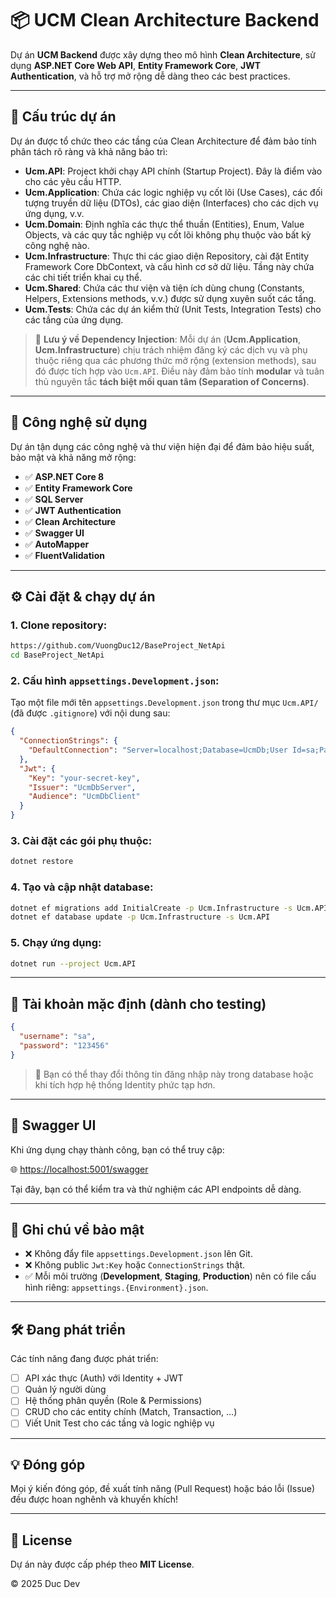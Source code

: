 ﻿# 📦 UCM Clean Architecture Backend

Dự án **UCM Backend** được xây dựng theo mô hình **Clean Architecture**, sử dụng **ASP.NET Core Web API**, **Entity Framework Core**, **JWT Authentication**, và hỗ trợ mở rộng dễ dàng theo các best practices.

---

## 🔧 Cấu trúc dự án
Dự án được tổ chức theo các tầng của Clean Architecture để đảm bảo tính phân tách rõ ràng và khả năng bảo trì:

- **Ucm.API**: Project khởi chạy API chính (Startup Project). Đây là điểm vào cho các yêu cầu HTTP.
- **Ucm.Application**: Chứa các logic nghiệp vụ cốt lõi (Use Cases), các đối tượng truyền dữ liệu (DTOs), các giao diện (Interfaces) cho các dịch vụ ứng dụng, v.v.
- **Ucm.Domain**: Định nghĩa các thực thể thuần (Entities), Enum, Value Objects, và các quy tắc nghiệp vụ cốt lõi không phụ thuộc vào bất kỳ công nghệ nào.
- **Ucm.Infrastructure**: Thực thi các giao diện Repository, cài đặt Entity Framework Core DbContext, và cấu hình cơ sở dữ liệu. Tầng này chứa các chi tiết triển khai cụ thể.
- **Ucm.Shared**: Chứa các thư viện và tiện ích dùng chung (Constants, Helpers, Extensions methods, v.v.) được sử dụng xuyên suốt các tầng.
- **Ucm.Tests**: Chứa các dự án kiểm thử (Unit Tests, Integration Tests) cho các tầng của ứng dụng.

> 🔁 **Lưu ý về Dependency Injection**: Mỗi dự án (**Ucm.Application**, **Ucm.Infrastructure**) chịu trách nhiệm đăng ký các dịch vụ và phụ thuộc riêng qua các phương thức mở rộng (extension methods), sau đó được tích hợp vào `Ucm.API`. Điều này đảm bảo tính **modular** và tuân thủ nguyên tắc **tách biệt mối quan tâm (Separation of Concerns)**.

---

## 🚀 Công nghệ sử dụng

Dự án tận dụng các công nghệ và thư viện hiện đại để đảm bảo hiệu suất, bảo mật và khả năng mở rộng:

- ✅ **ASP.NET Core 8**
- ✅ **Entity Framework Core**
- ✅ **SQL Server**
- ✅ **JWT Authentication**
- ✅ **Clean Architecture**
- ✅ **Swagger UI**
- ✅ **AutoMapper**
- ✅ **FluentValidation**

---

## ⚙️ Cài đặt & chạy dự án

### 1. Clone repository:
```bash
https://github.com/VuongDuc12/BaseProject_NetApi
cd BaseProject_NetApi
```

### 2. Cấu hình `appsettings.Development.json`:
Tạo một file mới tên `appsettings.Development.json` trong thư mục `Ucm.API/` (đã được `.gitignore`) với nội dung sau:
```json
{
  "ConnectionStrings": {
    "DefaultConnection": "Server=localhost;Database=UcmDb;User Id=sa;Password=123456;TrustServerCertificate=True;"
  },
  "Jwt": {
    "Key": "your-secret-key",
    "Issuer": "UcmDbServer",
    "Audience": "UcmDbClient"
  }
}
```

### 3. Cài đặt các gói phụ thuộc:
```bash
dotnet restore
```

### 4. Tạo và cập nhật database:
```bash
dotnet ef migrations add InitialCreate -p Ucm.Infrastructure -s Ucm.API
dotnet ef database update -p Ucm.Infrastructure -s Ucm.API
```

### 5. Chạy ứng dụng:
```bash
dotnet run --project Ucm.API
```

---

## 🔑 Tài khoản mặc định (dành cho testing)
```json
{
  "username": "sa",
  "password": "123456"
}
```
> 📝 Bạn có thể thay đổi thông tin đăng nhập này trong database hoặc khi tích hợp hệ thống Identity phức tạp hơn.

---

## 🔐 Swagger UI
Khi ứng dụng chạy thành công, bạn có thể truy cập:

🌐 [https://localhost:5001/swagger](https://localhost:5001/swagger)

Tại đây, bạn có thể kiểm tra và thử nghiệm các API endpoints dễ dàng.

---

## 📁 Ghi chú về bảo mật

- ❌ Không đẩy file `appsettings.Development.json` lên Git.
- ❌ Không public `Jwt:Key` hoặc `ConnectionStrings` thật.
- ✅ Mỗi môi trường (**Development**, **Staging**, **Production**) nên có file cấu hình riêng: `appsettings.{Environment}.json`.

---

## 🛠 Đang phát triển

Các tính năng đang được phát triển:

- [ ] API xác thực (Auth) với Identity + JWT
- [ ] Quản lý người dùng
- [ ] Hệ thống phân quyền (Role & Permissions)
- [ ] CRUD cho các entity chính (Match, Transaction, ...)
- [ ] Viết Unit Test cho các tầng và logic nghiệp vụ

---

## 💡 Đóng góp

Mọi ý kiến đóng góp, đề xuất tính năng (Pull Request) hoặc báo lỗi (Issue) đều được hoan nghênh và khuyến khích!

---

## 📜 License

Dự án này được cấp phép theo **MIT License**.

© 2025 Duc Dev